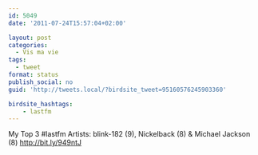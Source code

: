 ```yaml
---
id: 5049
date: '2011-07-24T15:57:04+02:00'

layout: post
categories:
  - Vis ma vie
tags:
  - tweet
format: status
publish_social: no
guid: 'http://tweets.local/?birdsite_tweet=95160576245903360'

birdsite_hashtags:
    - lastfm
---
```


My Top 3 #lastfm Artists: blink-182 (9), Nickelback (8) &amp; Michael Jackson (8) http://bit.ly/949ntJ